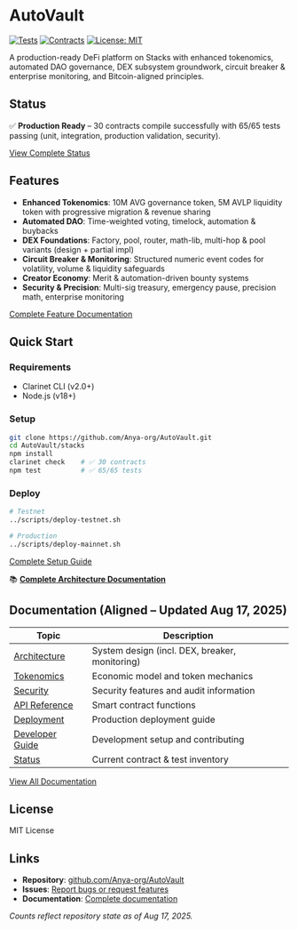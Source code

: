 # AutoVault

[![Tests](https://img.shields.io/badge/Tests-65%2F65%20Passing-green)](https://github.com/Anya-org/AutoVault)
[![Contracts](https://img.shields.io/badge/Contracts-30%20Compiled-blue)](https://github.com/Anya-org/AutoVault)
[![License: MIT](https://img.shields.io/badge/License-MIT-yellow.svg)](https://opensource.org/licenses/MIT)

A production-ready DeFi platform on Stacks with enhanced tokenomics,
automated DAO governance, DEX subsystem groundwork, circuit breaker &
enterprise monitoring, and Bitcoin-aligned principles.

## Status

✅ **Production Ready** – 30 contracts compile successfully with
65/65 tests passing (unit, integration, production validation, security).

[View Complete Status](./documentation/STATUS.md)

## Features

- **Enhanced Tokenomics**: 10M AVG governance token, 5M AVLP liquidity token with progressive migration & revenue sharing
- **Automated DAO**: Time-weighted voting, timelock, automation & buybacks
- **DEX Foundations**: Factory, pool, router, math-lib, multi-hop & pool variants (design + partial impl)
- **Circuit Breaker & Monitoring**: Structured numeric event codes for volatility, volume & liquidity safeguards
- **Creator Economy**: Merit & automation-driven bounty systems
- **Security & Precision**: Multi-sig treasury, emergency pause, precision math, enterprise monitoring

[Complete Feature Documentation](./documentation/)

## Quick Start

### Requirements

- Clarinet CLI (v2.0+)
- Node.js (v18+)

### Setup

```bash
git clone https://github.com/Anya-org/AutoVault.git
cd AutoVault/stacks
npm install
clarinet check    # ✅ 30 contracts
npm test          # ✅ 65/65 tests
```

### Deploy

```bash
# Testnet
../scripts/deploy-testnet.sh

# Production  
../scripts/deploy-mainnet.sh
```

[Complete Setup Guide](./documentation/DEVELOPER_GUIDE.md)

📚 **[Complete Architecture Documentation](./documentation/)**

## Documentation (Aligned – Updated Aug 17, 2025)

| Topic | Description |
|-------|-------------|
| [Architecture](./documentation/ARCHITECTURE.md) | System design (incl. DEX, breaker, monitoring) |
| [Tokenomics](./documentation/TOKENOMICS.md) | Economic model and token mechanics |
| [Security](./documentation/SECURITY.md) | Security features and audit information |
| [API Reference](./documentation/API_REFERENCE.md) | Smart contract functions |
| [Deployment](./documentation/DEPLOYMENT.md) | Production deployment guide |
| [Developer Guide](./documentation/DEVELOPER_GUIDE.md) | Development setup and contributing |
| [Status](./documentation/STATUS.md) | Current contract & test inventory |

[View All Documentation](./documentation/)

## License

MIT License

## Links

- **Repository**: [github.com/Anya-org/AutoVault](https://github.com/Anya-org/AutoVault)
- **Issues**: [Report bugs or request features](https://github.com/Anya-org/AutoVault/issues)
- **Documentation**: [Complete documentation](./documentation/)

*Counts reflect repository state as of Aug 17, 2025.*
